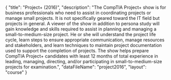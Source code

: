 {
	"title": "Project+ (2016)",
	"description": "The CompTIA Project+ show is for business professionals who need to assist in coordinating projects or manage small projects. It is not specifically geared toward the IT field but projects in general. A viewer of the show in addition to persona study will gain knowledge and skills required to assist in planning and managing a small-to-medium-size project. He or she will understand the project life cycle, learn steps to ensure appropriate communication, manage resources and stakeholders, and learn techniques to maintain project documentation used to support the completion of projects. The show helps prepare CompTIA Project+ candidates with least 12 months of total experience in leading, managing, directing, and/or participating in small-to-medium-size projects for examination.",
	"dataFileName": "project2016",
	"layout": "course"
}